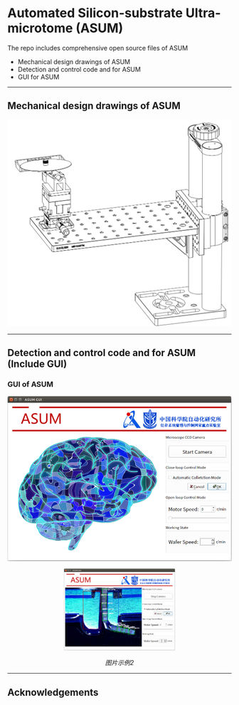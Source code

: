 # Automated Silicon-substrate Ultra-microtome (ASUM) 
The repo includes comprehensive open source files of ASUM
- Mechanical design drawings of ASUM
- Detection and control code and for ASUM 
- GUI for ASUM

----

## Mechanical design drawings of ASUM
![alt](./show_pics/ASUM_mecha.png)


----

## Detection and control code and for ASUM (Include GUI)

### GUI of ASUM
![alt](./show_pics/GUI1.png)

<p align="center">
	<img src="./show_pics/GUI2.png" alt="Sample"  width="250" >
	<p align="center">
		<em>图片示例2</em>
	</p>
</p>



----


## Acknowledgements

